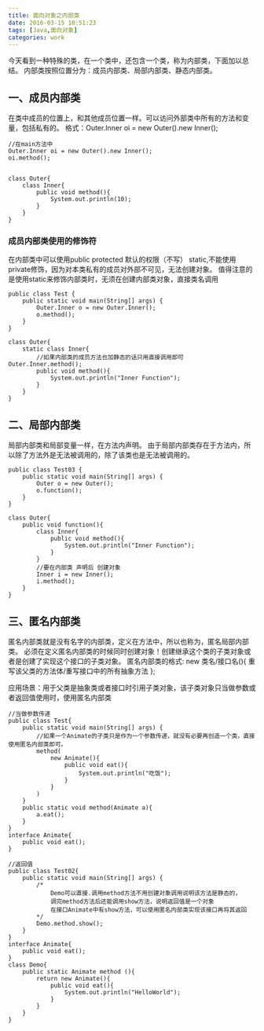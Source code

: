 ```yaml
---
title: 面向对象之内部类
date: 2016-03-15 10:51:23
tags: [Java,面向对象]
categories: work
---
```


今天看到一种特殊的类，在一个类中，还包含一个类，称为内部类，下面加以总结。
内部类按照位置分为：成员内部类、局部内部类、静态内部类。

<!-- more -->

## 一、成员内部类
在类中成员的位置上，和其他成员位置一样。可以访问外部类中所有的方法和变量，包括私有的。
格式：Outer.Inner oi = new Outer().new Inner();
```
//在main方法中
Outer.Inner oi = new Outer().new Inner();
oi.method();


class Outer{
	class Inner{
		public void method(){
			System.out.println(10);
		}
	}
}
```

### 成员内部类使用的修饰符
在内部类中可以使用public protected 默认的权限（不写） static,不能使用private修饰，因为对本类私有的成员对外部不可见，无法创建对象。
值得注意的是使用static来修饰内部类时，无须在创建内部类对象，直接类名调用
```
public class Test {
	public static void main(String[] args) {
		Outer.Inner o = new Outer.Inner();
		o.method();
	}
}	

class Outer{
	static class Inner{
		//如果内部类的成员方法也加静态的话只用直接调用即可 Outer.Inner.method();
		public void method(){
			System.out.println("Inner Function");
		}
	}
}
```

 
## 二、局部内部类
局部内部类和局部变量一样，在方法内声明。
由于局部内部类存在于方法内，所以除了方法外是无法被调用的，除了该类也是无法被调用的。
```
public class Test03 {
	public static void main(String[] args) { 
		Outer o = new Outer();
		o.function();
	}
}	

class Outer{ 
	public void function(){
		class Inner{
			public void method(){
				System.out.println("Inner Function");
			}
		}		
		//要在内部类 声明后 创建对象
		Inner i = new Inner();
		i.method();
	}
}
```



## 三、匿名内部类
匿名内部类就是没有名字的内部类，定义在方法中，所以也称为，匿名局部内部类。
必须在定义匿名内部类的时候同时创建对象！创建继承这个类的子类对象或者是创建了实现这个接口的子类对象。
匿名内部类的格式:
new 类名/接口名(){
	重写该父类的方法体/重写接口中的所有抽象方法
};

应用场景：用于父类是抽象类或者接口时引用子类对象，该子类对象只当做参数或者返回值使用时，使用匿名内部类
```
//当做参数传递
public class Test{
	public static void main(String[] args) {
		//如果一个Animate的子类只是作为一个参数传递，就没有必要再创造一个类，直接使用匿名内部类即可。
		method(
			new Animate(){
				public void eat(){
					System.out.println("吃饭");
				}
			}
		)
	}
	public static void method(Animate a){
		a.eat();
	}
}
interface Animate{
	public void eat();
}

//返回值
public class Test02{
	public static void main(String[] args) {
		/*
			Demo可以直接.调用method方法不用创建对象调用说明该方法是静态的，
			调完method方法后还能调用show方法，说明返回值是一个对象
			在接口Animate中有show方法，可以使用匿名内部类实现该接口再将其返回
		*/
		Demo.method.show();
	}
}
interface Animate{
	public void eat();
}
class Demo{
	public static Animate method (){
		return new Animate(){
			public void eat(){
				System.out.println("HelloWorld");
			}
		}
	}
}
```




